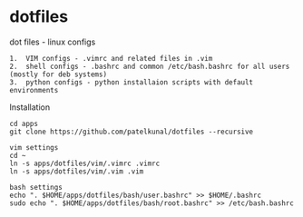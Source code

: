 dotfiles
========

dot files - linux configs

	1.	VIM configs - .vimrc and related files in .vim
	2.	shell configs - .bashrc and common /etc/bash.bashrc for all users (mostly for deb systems)
	3.	python configs - python installaion scripts with default environments

Installation

	cd apps
	git clone https://github.com/patelkunal/dotfiles --recursive

	vim settings
	cd ~
	ln -s apps/dotfiles/vim/.vimrc .vimrc
	ln -s apps/dotfiles/vim/.vim .vim

	bash settings
	echo ". $HOME/apps/dotfiles/bash/user.bashrc" >> $HOME/.bashrc
	sudo echo ". $HOME/apps/dotfiles/bash/root.bashrc" >> /etc/bash.bashrc 
